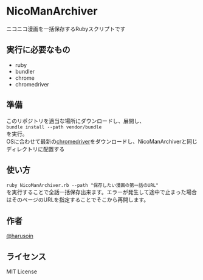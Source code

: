 # NicoManArchiver
ニコニコ漫画を一括保存するRubyスクリプトです
## 実行に必要なもの
* ruby
* bundler
* chrome
* chromedriver
## 準備
このリポジトリを適当な場所にダウンロードし、展開し、   
```bundle install --path vendor/bundle```  
を実行。  
OSに合わせて最新の[chromedriver](http://chromedriver.chromium.org)をダウンロードし、NicoManArchiverと同じディレクトリに配置する
## 使い方
```ruby NicoManArchiver.rb --path "保存したい漫画の第一話のURL"```  
を実行することで全話一括保存出来ます。エラーが発生して途中で止まった場合はそのページのURLを指定することでそこから再開します。
## 作者
[@harusoin](https://twitter.com/harusoin51)
## ライセンス
MIT License